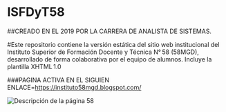 # ISFDyT58
##CREADO EN EL 2019 POR LA CARRERA DE ANALISTA DE SISTEMAS.



#Este repositorio contiene la versión estática del sitio web institucional del Instituto Superior de Formación Docente y Técnica N° 58 (58MGD), desarrollado de forma colaborativa por el equipo de alumnos. Incluye la plantilla XHTML 1.0 


###PAGINA ACTIVA EN EL SIGUIEN ENLACE=https://instituto58mgd.blogspot.com/


![Descripción de la página 58](ISFDyT58/blob/main/Mi%20poyecto/ISDyF58_files/pagi58.png)




